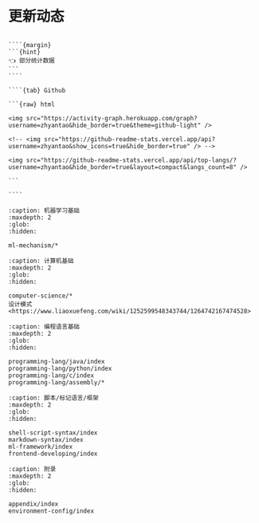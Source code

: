 # 更新动态

``````{tabs}

````{margin}
```{hint}
👈 部分统计数据
```
````

````{tab} Github

```{raw} html

<img src="https://activity-graph.herokuapp.com/graph?username=zhyantao&hide_border=true&theme=github-light" />

<!-- <img src="https://github-readme-stats.vercel.app/api?username=zhyantao&show_icons=true&hide_border=true" /> -->

<img src="https://github-readme-stats.vercel.app/api/top-langs/?username=zhyantao&hide_border=true&layout=compact&langs_count=8" />

```

````

``````

```{toctree}
:caption: 机器学习基础
:maxdepth: 2
:glob:
:hidden:

ml-mechanism/*
```

```{toctree}
:caption: 计算机基础
:maxdepth: 2
:glob:
:hidden:

computer-science/*
设计模式 <https://www.liaoxuefeng.com/wiki/1252599548343744/1264742167474528>
```

```{toctree}
:caption: 编程语言基础
:maxdepth: 2
:glob:
:hidden:

programming-lang/java/index
programming-lang/python/index
programming-lang/c/index
programming-lang/assembly/*
```

```{toctree}
:caption: 脚本/标记语言/框架
:maxdepth: 2
:glob:
:hidden:

shell-script-syntax/index
markdown-syntax/index
ml-framework/index
frontend-developing/index
```

```{toctree}
:caption: 附录
:maxdepth: 2
:glob:
:hidden:

appendix/index
environment-config/index
```
